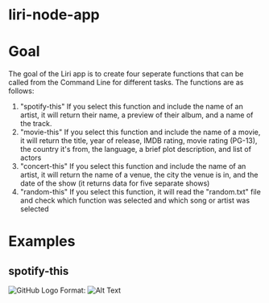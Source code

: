 # liri-node-app

# Goal

The goal of the Liri app is to create four seperate functions that can be called from the Command Line for different tasks. The functions are as follows:
  
   1) "spotify-this" If you select this function and include the name of an artist, it will return their name, a preview of         their album, and a name of the track.
   2) "movie-this" If you select this function and include the name of a movie, it will return the title, year of release,            IMDB rating, movie rating (PG-13), the country it's from, the language, a brief plot description, and list of actors
   3) "concert-this" If you select this function and include the name of an artist, it will return the name of a venue, the         city the venue is in, and the date of the show (it returns data for five separate shows)
   4) "random-this" If you select this function, it will read the "random.txt" file and check which function was selected and        which song or artist was selected
   
# Examples

## spotify-this

![GitHub Logo](Users/connordurham/Document/code/liri-node-app/spotify-this-1.jpg)
Format: ![Alt Text](url)

